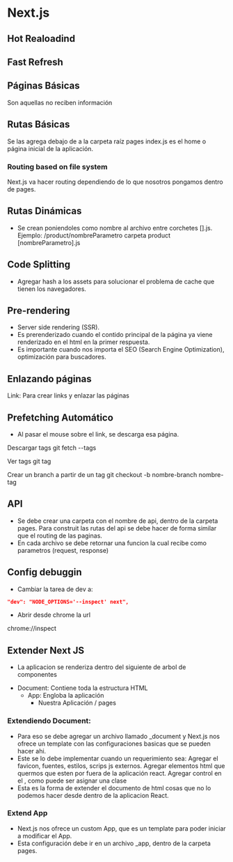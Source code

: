 # Next.js

## Hot Realoadind

## Fast Refresh

## Páginas Básicas

Son aquellas no reciben información

## Rutas Básicas

Se las agrega debajo de a la carpeta raíz pages
index.js es el home o página inicial de la aplicación.

### Routing based on file system

Next.js va hacer routing dependiendo de lo que nosotros pongamos dentro de pages.

## Rutas Dinámicas

- Se crean poniendoles como nombre al archivo entre corchetes [].js.
  Ejemplo:
  /product/nombreParametro
  carpeta product
  [nombreParametro].js

## Code Splitting

- Agregar hash a los assets para solucionar el problema de cache que tienen los navegadores.

## Pre-rendering

- Server side rendering (SSR).
- Es prerenderizado cuando el contido principal de la página ya viene renderizado en el html en la primer respuesta.
- Es importante cuando nos importa el SEO (Search Engine Optimization), optimización para buscadores.

## Enlazando páginas

Link: Para crear links y enlazar las páginas

## Prefetching Automático

- Al pasar el mouse sobre el link, se descarga esa página.

Descargar tags
git fetch --tags

Ver tags
git tag

Crear un branch a partir de un tag
git checkout -b nombre-branch nombre-tag

## API

- Se debe crear una carpeta con el nombre de api, dentro de la carpeta pages. Para construit las rutas del api se debe hacer de forma similar que el routing de las paginas.
- En cada archivo se debe retornar una funcion la cual recibe como parametros (request, response)

## Config debuggin

- Cambiar la tarea de dev a:

```json
"dev": "NODE_OPTIONS='--inspect' next",
```

- Abrir desde chrome la url

chrome://inspect

## Extender Next JS

* La aplicacion se renderiza dentro del siguiente de arbol de componentes

- Document: Contiene toda la estructura HTML
  - App: Engloba la aplicación
    - Nuestra Aplicación / pages

### Extendiendo Document:
* Para eso se debe agregar un archivo llamado _document y Next.js nos ofrece
  un template con las configuraciones basicas que se pueden hacer ahi.
* Este se lo debe implementar cuando un requerimiento sea: Agregar el favicon, fuentes, estilos, scrips js externos. Agregar elementos html que quermos que esten por fuera de la aplicación react. Agregar control en el <body>, como puede ser asignar una clase
* Esta es la forma de extender el documento de html cosas que no lo podemos hacer desde dentro de la aplicacion React.

### Extend App
* Next.js nos ofrece un custom App, que es un template para poder iniciar a modificar el App.
* Esta configuración debe ir en un archivo _app, dentro de la carpeta pages.
